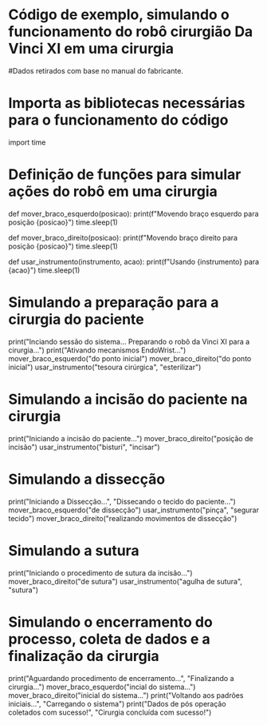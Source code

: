 # Código de exemplo, simulando o funcionamento do robô cirurgião Da Vinci XI em uma cirurgia
#Dados retirados com base no manual do fabricante.

# Importa as bibliotecas necessárias para o funcionamento do código
import time

# Definição de funções para simular ações do robô em uma cirurgia
def mover_braco_esquerdo(posicao):
  print(f"Movendo braço esquerdo para posição {posicao}")
  time.sleep(1)

def mover_braco_direito(posicao):
  print(f"Movendo braço direito para posição {posicao}")
  time.sleep(1)

def usar_instrumento(instrumento, acao):
  print(f"Usando {instrumento} para {acao}")
  time.sleep(1)

# Simulando a preparação para a cirurgia do paciente
print("Inciando sessão do sistema... Preparando o robô da Vinci XI para a cirurgia...")
print("Ativando mecanismos EndoWrist...")
mover_braco_esquerdo("do ponto inicial")
mover_braco_direito("do ponto inicial")
usar_instrumento("tesoura cirúrgica", "esterilizar")

# Simulando a incisão do paciente na cirurgia
print("Iniciando a incisão do paciente...")
mover_braco_direito("posição de incisão")
usar_instrumento("bisturi", "incisar")

# Simulando a dissecção
print("Iniciando a Dissecção...", "Dissecando o tecido do paciente...")
mover_braco_esquerdo("de dissecção")
usar_instrumento("pinça", "segurar tecido")
mover_braco_direito("realizando movimentos de dissecção")

# Simulando a sutura
print("Iniciando o procedimento de sutura da incisão...")
mover_braco_direito("de sutura")
usar_instrumento("agulha de sutura", "sutura")

# Simulando o encerramento do processo, coleta de dados e a finalização da cirurgia
print("Aguardando procedimento de encerramento...", "Finalizando a cirurgia...")
mover_braco_esquerdo("incial do sistema...")
mover_braco_direito("inicial do sistema...")
print("Voltando aos padrões iniciais...", "Carregando o sistema")
print("Dados de pós operação coletados com sucesso!", "Cirurgia concluída com sucesso!")
